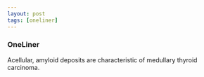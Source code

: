 ```yaml
---
layout: post
tags: [oneliner]
---
```



### OneLiner

Acellular, amyloid deposits are characteristic of medullary thyroid carcinoma.
